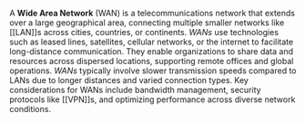 A **Wide Area Network** (WAN) is a telecommunications network that extends over a large geographical area, connecting multiple smaller networks like [[LAN]]s across cities, countries, or continents. *WANs* use technologies such as leased lines, satellites, cellular networks, or the internet to facilitate long-distance communication. They enable organizations to share data and resources across dispersed locations, supporting remote offices and global operations. *WANs* typically involve slower transmission speeds compared to LANs due to longer distances and varied connection types. Key considerations for WANs include bandwidth management, security protocols like [[VPN]]s, and optimizing performance across diverse network conditions.